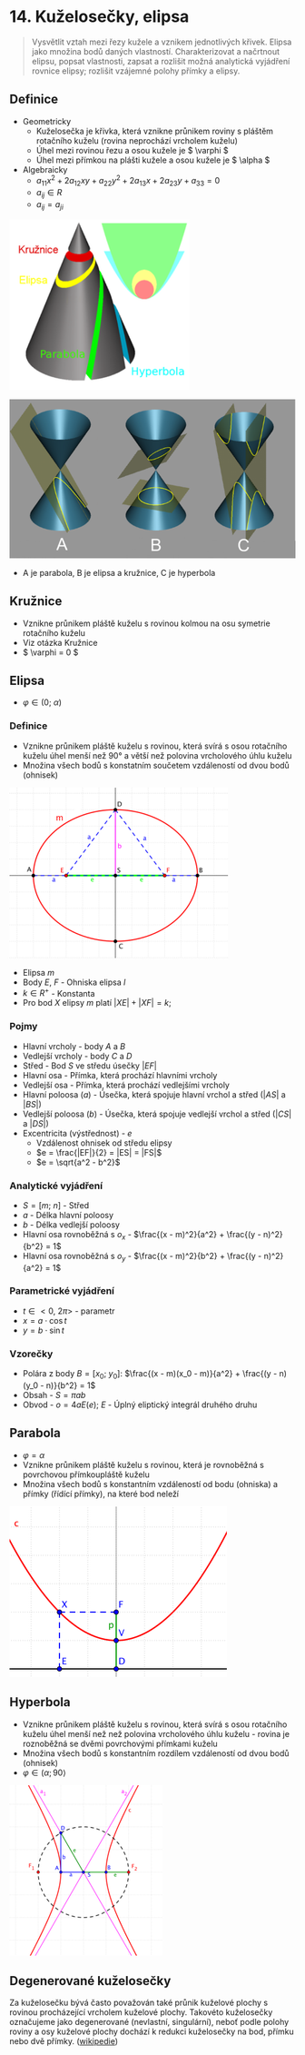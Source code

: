# 14. Kuželosečky, elipsa

> Vysvětlit vztah mezi řezy kužele a vznikem jednotlivých křivek. Elipsa jako množina bodů daných vlastností. Charakterizovat a načrtnout elipsu, popsat vlastnosti, zapsat a rozlišit možná analytická vyjádření rovnice elipsy; rozlišit vzájemné polohy přímky a elipsy.

## Definice

- Geometricky
  - Kuželosečka je křivka, která vznikne průnikem roviny s pláštěm rotačního kuželu (rovina neprochází vrcholem kuželu)
  - Úhel mezi rovinou řezu a osou kužele je $ \varphi $
  - Úhel mezi přímkou na plášti kužele a osou kužele je $ \alpha $
- Algebraicky
  - $a_{11}x^2 + 2a_{12}xy + a_{22}y^2 + 2a_{13}x + 2a_{23}y + a_{33} = 0$
  - $a_{ij} \in R$
  - $a_{ij} = a_{ji}$

![Kuželosečky](./kuzelosecky.png)

![Kuželosečky](./kuzelosecky2.png)

- A je parabola, B je elipsa a kružnice, C je hyperbola

## Kružnice

- Vznikne průnikem pláště kuželu s rovinou kolmou na osu symetrie rotačního kuželu
- Viz otázka Kružnice
- $ \varphi = 0 $

## Elipsa

- $\varphi \in (0 ; \ \alpha)$

### Definice

- Vznikne průnikem pláště kuželu s rovinou, která svírá s osou rotačního kuželu úhel menší než $90°$ a větší než polovina vrcholového úhlu kuželu
- Množina všech bodů s konstatním součetem vzdáleností od dvou bodů (ohnisek)

![Elipsa](./elipsa.png)

- Elipsa $m$
- Body $E$, $F$ - Ohniska elipsa $l$
- $k \in R^+$ - Konstanta
- Pro bod $X$ elipsy $m$ platí $|XE| + |XF| = k$;

### Pojmy

- Hlavní vrcholy - body $A$ a $B$
- Vedlejší vrcholy - body $C$ a $D$
- Střed - Bod $S$ ve středu úsečky $|EF|$
- Hlavní osa - Přímka, která prochází hlavními vrcholy
- Vedlejší osa - Přímka, která prochází vedlejšími vrcholy
- Hlavní poloosa ($a$) - Úsečka, která spojuje hlavní vrchol a střed ($|AS|$ a $|BS|$)
- Vedlejší poloosa ($b$) - Úsečka, která spojuje vedlejší vrchol a střed ($|CS|$ a $|DS|$)
- Excentricita (výstřednost) - $e$
  - Vzdálenost ohnisek od středu elipsy
  - $e = \frac{|EF|}{2} = |ES| = |FS|$
  - $e = \sqrt{a^2 - b^2}$

### Analytické vyjádření

- $S = [m; \ n]$ - Střed
- $a$ - Délka hlavní poloosy
- $b$ - Délka vedlejší poloosy
- Hlavní osa rovnoběžná s $o_x$ - $\frac{(x - m)^2}{a^2} + \frac{(y - n)^2}{b^2} = 1$
- Hlavní osa rovnoběžná s $o_y$ - $\frac{(x - m)^2}{b^2} + \frac{(y - n)^2}{a^2} = 1$

### Parametrické vyjádření

- $t \in <0, \ 2\pi>$ - parametr
- $x = a \cdot \cos{t}$
- $y = b \cdot \sin{t}$

### Vzorečky

- Polára z body $B = [x_0; \ y_0]$: $\frac{(x - m)(x_0 - m)}{a^2} + \frac{(y - n)(y_0 - n)}{b^2} = 1$
- Obsah - $S = \pi a b$
- Obvod - $o = 4 a E(e)$; $E$ - Úplný eliptický integrál druhého druhu

## Parabola

- $\varphi = \alpha$
- Vznikne průnikem pláště kuželu s rovinou, která je rovnoběžná s povrchovou přímkoupláště kuželu
- Množina všech bodů s konstantním vzdáleností od bodu (ohniska) a přímky (řídící přímky), na které bod neleží

![Parabola](./parabola.png)

## Hyperbola

- Vznikne průnikem pláště kuželu s rovinou, která svírá s osou rotačního kuželu úhel menší než než polovina vrcholového úhlu kuželu - rovina je roznoběžná se dvěmi povrchovými přímkami kuželu
- Množina všech bodů s konstantním rozdílem vzdáleností od dvou bodů (ohnisek)
- $\varphi \in ( \alpha ; 90 \rangle$

![Hyperbola](./hyperbola.png)

## Degenerované kuželosečky

Za kuželosečku bývá často považován také průnik kuželové plochy s rovinou procházející vrcholem kuželové plochy. Takovéto kuželosečky označujeme jako degenerované (nevlastní, singulární), neboť podle polohy roviny a osy kuželové plochy dochází k redukci kuželosečky na bod, přímku nebo dvě přímky. ([wikipedie](https://cs.wikipedia.org/wiki/Ku%C5%BEelose%C4%8Dka#Degenerovan%C3%A9_ku%C5%BEelose%C4%8Dky))
